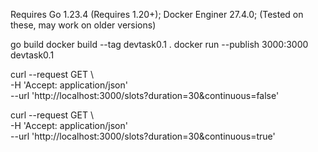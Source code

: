 Requires Go 1.23.4 (Requires 1.20+); Docker Enginer 27.4.0; (Tested on these, may work on older versions)

go build
docker build --tag devtask0.1 .
docker run --publish 3000:3000 devtask0.1

curl --request GET \           
-H 'Accept: application/json' \
--url 'http://localhost:3000/slots?duration=30&continuous=false'

curl --request GET \           
-H 'Accept: application/json' \
--url 'http://localhost:3000/slots?duration=30&continuous=true'